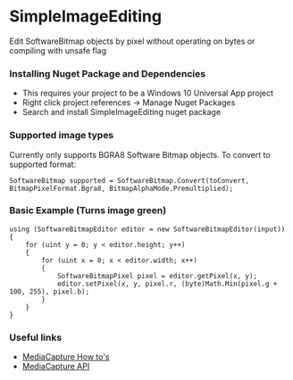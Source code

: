 # SimpleImageEditing
Edit SoftwareBitmap objects by pixel without operating on bytes or compiling with unsafe flag

### Installing Nuget Package and Dependencies
- This requires your project to be a Windows 10 Universal App project
- Right click project references -> Manage Nuget Packages
- Search and install SimpleImageEditing nuget package

### Supported image types
Currently only supports BGRA8 Software Bitmap objects.
To convert to supported format:
```
SoftwareBitmap supported = SoftwareBitmap.Convert(toConvert, BitmapPixelFormat.Bgra8, BitmapAlphaMode.Premultiplied);
```

### Basic Example (Turns image green)
```
using (SoftwareBitmapEditor editor = new SoftwareBitmapEditor(input))
{
    for (uint y = 0; y < editor.height; y++)
    {
        for (uint x = 0; x < editor.width; x++)
        {
            SoftwareBitmapPixel pixel = editor.getPixel(x, y);
            editor.setPixel(x, y, pixel.r, (byte)Math.Min(pixel.g + 100, 255), pixel.b);
        }
    }
}
```

### Useful links
- [MediaCapture How to's](https://msdn.microsoft.com/en-us/library/windows/apps/mt244352.aspx)
- [MediaCapture API](https://msdn.microsoft.com/library/windows/apps/br241124)
